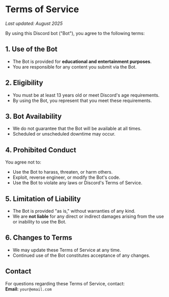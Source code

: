# Terms of Service

_Last updated: August 2025_

By using this Discord bot ("Bot"), you agree to the following terms:

## 1. Use of the Bot
- The Bot is provided for **educational and entertainment purposes**.
- You are responsible for any content you submit via the Bot.

## 2. Eligibility
- You must be at least 13 years old or meet Discord's age requirements.
- By using the Bot, you represent that you meet these requirements.

## 3. Bot Availability
- We do not guarantee that the Bot will be available at all times.
- Scheduled or unscheduled downtime may occur.

## 4. Prohibited Conduct
You agree not to:
- Use the Bot to harass, threaten, or harm others.
- Exploit, reverse engineer, or modify the Bot's code.
- Use the Bot to violate any laws or Discord's Terms of Service.

## 5. Limitation of Liability
- The Bot is provided "as is," without warranties of any kind.
- We are **not liable** for any direct or indirect damages arising from the use or inability to use the Bot.

## 6. Changes to Terms
- We may update these Terms of Service at any time.
- Continued use of the Bot constitutes acceptance of any changes.

## Contact
For questions regarding these Terms of Service, contact:  
**Email:** `your@email.com`
